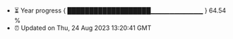 - ⏳ Year progress { ███████████████████▁▁▁▁▁▁▁▁▁▁▁ } 64.54 %
- ⏰ Updated on Thu, 24 Aug 2023 13:20:41 GMT

